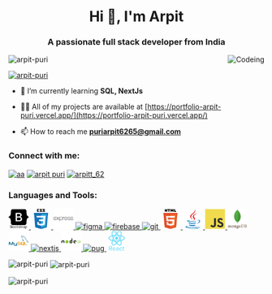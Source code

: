 <h1 align="center">Hi 👋, I'm Arpit</h1>
<h3 align="center">A passionate full stack developer from India</h3>
<img align="right" alt="Codeing" wifth="400" src="https://miro.medium.com/v2/resize:fit:720/format:webp/1*-1MSH4crP2pQu0SJl04yCw.png">
<p align="left"> <img src="https://komarev.com/ghpvc/?username=arpit-puri&label=Profile%20views&color=0e75b6&style=flat" alt="arpit-puri" /> </p>

<p align="left"> <a href="https://github.com/ryo-ma/github-profile-trophy"><img src="https://github-profile-trophy.vercel.app/?username=arpit-puri" alt="arpit-puri" /></a> </p>

- 🌱 I’m currently learning **SQL, NextJs**

- 👨‍💻 All of my projects are available at [https://portfolio-arpit-puri.vercel.app/](https://portfolio-arpit-puri.vercel.app/)

- 📫 How to reach me **puriarpit6265@gmail.com**

<h3 align="left">Connect with me:</h3>
<p align="left">
<a href="https://codepen.io/aa" target="blank"><img align="center" src="https://raw.githubusercontent.com/rahuldkjain/github-profile-readme-generator/master/src/images/icons/Social/codepen.svg" alt="aa" height="30" width="40" /></a>
<a href="https://linkedin.com/in/arpit puri" target="blank"><img align="center" src="https://raw.githubusercontent.com/rahuldkjain/github-profile-readme-generator/master/src/images/icons/Social/linked-in-alt.svg" alt="arpit puri" height="30" width="40" /></a>
<a href="https://www.codechef.com/users/arpitt_62" target="blank"><img align="center" src="https://cdn.jsdelivr.net/npm/simple-icons@3.1.0/icons/codechef.svg" alt="arpitt_62" height="30" width="40" /></a>
</p>

<h3 align="left">Languages and Tools:</h3>
<p align="left"> <a href="https://getbootstrap.com" target="_blank" rel="noreferrer"> <img src="https://raw.githubusercontent.com/devicons/devicon/master/icons/bootstrap/bootstrap-plain-wordmark.svg" alt="bootstrap" width="40" height="40"/> </a> <a href="https://www.w3schools.com/css/" target="_blank" rel="noreferrer"> <img src="https://raw.githubusercontent.com/devicons/devicon/master/icons/css3/css3-original-wordmark.svg" alt="css3" width="40" height="40"/> </a> <a href="https://expressjs.com" target="_blank" rel="noreferrer"> <img src="https://raw.githubusercontent.com/devicons/devicon/master/icons/express/express-original-wordmark.svg" alt="express" width="40" height="40"/> </a> <a href="https://www.figma.com/" target="_blank" rel="noreferrer"> <img src="https://www.vectorlogo.zone/logos/figma/figma-icon.svg" alt="figma" width="40" height="40"/> </a> <a href="https://firebase.google.com/" target="_blank" rel="noreferrer"> <img src="https://www.vectorlogo.zone/logos/firebase/firebase-icon.svg" alt="firebase" width="40" height="40"/> </a> <a href="https://git-scm.com/" target="_blank" rel="noreferrer"> <img src="https://www.vectorlogo.zone/logos/git-scm/git-scm-icon.svg" alt="git" width="40" height="40"/> </a> <a href="https://www.w3.org/html/" target="_blank" rel="noreferrer"> <img src="https://raw.githubusercontent.com/devicons/devicon/master/icons/html5/html5-original-wordmark.svg" alt="html5" width="40" height="40"/> </a> <a href="https://www.java.com" target="_blank" rel="noreferrer"> <img src="https://raw.githubusercontent.com/devicons/devicon/master/icons/java/java-original.svg" alt="java" width="40" height="40"/> </a> <a href="https://developer.mozilla.org/en-US/docs/Web/JavaScript" target="_blank" rel="noreferrer"> <img src="https://raw.githubusercontent.com/devicons/devicon/master/icons/javascript/javascript-original.svg" alt="javascript" width="40" height="40"/> </a> <a href="https://www.mongodb.com/" target="_blank" rel="noreferrer"> <img src="https://raw.githubusercontent.com/devicons/devicon/master/icons/mongodb/mongodb-original-wordmark.svg" alt="mongodb" width="40" height="40"/> </a> <a href="https://www.mysql.com/" target="_blank" rel="noreferrer"> <img src="https://raw.githubusercontent.com/devicons/devicon/master/icons/mysql/mysql-original-wordmark.svg" alt="mysql" width="40" height="40"/> </a> <a href="https://nextjs.org/" target="_blank" rel="noreferrer"> <img src="https://cdn.worldvectorlogo.com/logos/nextjs-2.svg" alt="nextjs" width="40" height="40"/> </a> <a href="https://nodejs.org" target="_blank" rel="noreferrer"> <img src="https://raw.githubusercontent.com/devicons/devicon/master/icons/nodejs/nodejs-original-wordmark.svg" alt="nodejs" width="40" height="40"/> </a> <a href="https://pugjs.org" target="_blank" rel="noreferrer"> <img src="https://cdn.worldvectorlogo.com/logos/pug.svg" alt="pug" width="40" height="40"/> </a> <a href="https://reactjs.org/" target="_blank" rel="noreferrer"> <img src="https://raw.githubusercontent.com/devicons/devicon/master/icons/react/react-original-wordmark.svg" alt="react" width="40" height="40"/> </a> </p>

<p><img align="left" src="https://github-readme-stats.vercel.app/api/top-langs?username=arpit-puri&show_icons=true&locale=en&layout=compact" alt="arpit-puri" /></p>

<p>&nbsp;<img align="center" src="https://github-readme-stats.vercel.app/api?username=arpit-puri&show_icons=true&locale=en" alt="arpit-puri" /></p>

<p><img align="center" src="https://github-readme-streak-stats.herokuapp.com/?user=arpit-puri&" alt="arpit-puri" /></p>
